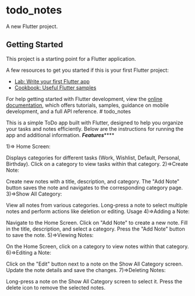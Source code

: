 # todo_notes

A new Flutter project.

## Getting Started

This project is a starting point for a Flutter application.

A few resources to get you started if this is your first Flutter project:

- [Lab: Write your first Flutter app](https://docs.flutter.dev/get-started/codelab)
- [Cookbook: Useful Flutter samples](https://docs.flutter.dev/cookbook)

For help getting started with Flutter development, view the
[online documentation](https://docs.flutter.dev/), which offers tutorials,
samples, guidance on mobile development, and a full API reference.
#   t o d o _ n o t e s 
 
 



This is a simple ToDo app built with Flutter,
designed to help you organize your tasks and notes efficiently. Below are the instructions for running the app and additional information.
***********Features***************

1)=> Home Screen:

Displays categories for different tasks (Work, Wishlist, Default, Personal, Birthday).
Click on a category to view tasks within that category.
2)=>Create Note:

Create new notes with a title, description, and category.
The "Add Note" button saves the note and navigates to the corresponding category page.
3)=>Show All Category:

View all notes from various categories.
Long-press a note to select multiple notes and perform actions like deletion or editing.
Usage
4)=>Adding a Note:

Navigate to the Home Screen.
Click on "Add Note" to create a new note.
Fill in the title, description, and select a category.
Press the "Add Note" button to save the note.
5)=>Viewing Notes:

On the Home Screen, click on a category to view notes within that category.
6)=>Editing a Note:

Click on the "Edit" button next to a note on the Show All Category screen.
Update the note details and save the changes.
7)=>Deleting Notes:

Long-press a note on the Show All Category screen to select it.
Press the delete icon to remove the selected notes.
